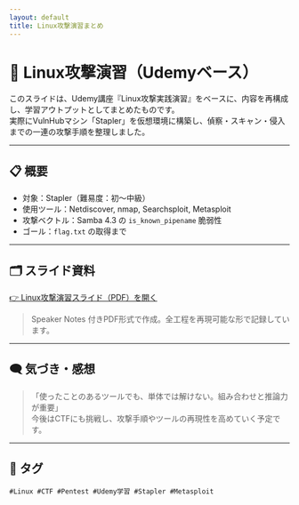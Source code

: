 ```yaml
---
layout: default
title: Linux攻撃演習まとめ
---
```


# 🧠 Linux攻撃演習（Udemyベース）

このスライドは、Udemy講座『Linux攻撃実践演習』をベースに、内容を再構成し、学習アウトプットとしてまとめたものです。  
実際にVulnHubマシン「Stapler」を仮想環境に構築し、偵察・スキャン・侵入までの一連の攻撃手順を整理しました。

---

## 📋 概要

- 対象：Stapler（難易度：初〜中級）
- 使用ツール：Netdiscover, nmap, Searchsploit, Metasploit
- 攻撃ベクトル：Samba 4.3 の `is_known_pipename` 脆弱性
- ゴール：`flag.txt` の取得まで

---

## 🗂️ スライド資料

[👉 Linux攻撃演習スライド（PDF）を開く](slides1.pdf)

> Speaker Notes 付きPDF形式で作成。全工程を再現可能な形で記録しています。

---

## 🗨️ 気づき・感想

> 「使ったことのあるツールでも、単体では解けない。組み合わせと推論力が重要」  
> 今後はCTFにも挑戦し、攻撃手順やツールの再現性を高めていく予定です。

---

## 🔖 タグ

`#Linux #CTF #Pentest #Udemy学習 #Stapler #Metasploit`

